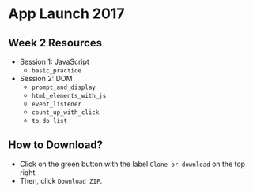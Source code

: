 # App Launch 2017

## Week 2 Resources
* Session 1: JavaScript
  * `basic_practice`
* Session 2: DOM
  * `prompt_and_display`
  * `html_elements_with_js`
  * `event_listener`
  * `count_up_with_click`
  * `to_do_list`

## How to Download?
* Click on the green button with the label `Clone or download` on the top right.
* Then, click `Download ZIP`.

